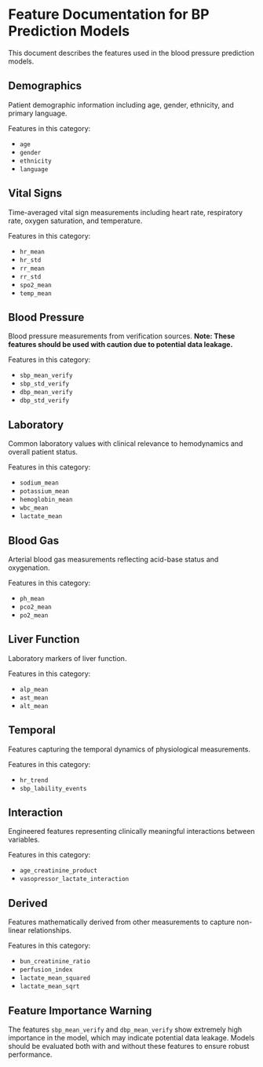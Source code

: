 # Feature Documentation for BP Prediction Models

This document describes the features used in the blood pressure prediction models.

## Demographics

Patient demographic information including age, gender, ethnicity, and primary language.

Features in this category:

- `age`
- `gender`
- `ethnicity`
- `language`

## Vital Signs

Time-averaged vital sign measurements including heart rate, respiratory rate, oxygen saturation, and temperature.

Features in this category:

- `hr_mean`
- `hr_std`
- `rr_mean`
- `rr_std`
- `spo2_mean`
- `temp_mean`

## Blood Pressure

Blood pressure measurements from verification sources. **Note: These features should be used with caution due to potential data leakage.**

Features in this category:

- `sbp_mean_verify`
- `sbp_std_verify`
- `dbp_mean_verify`
- `dbp_std_verify`

## Laboratory

Common laboratory values with clinical relevance to hemodynamics and overall patient status.

Features in this category:

- `sodium_mean`
- `potassium_mean`
- `hemoglobin_mean`
- `wbc_mean`
- `lactate_mean`

## Blood Gas

Arterial blood gas measurements reflecting acid-base status and oxygenation.

Features in this category:

- `ph_mean`
- `pco2_mean`
- `po2_mean`

## Liver Function

Laboratory markers of liver function.

Features in this category:

- `alp_mean`
- `ast_mean`
- `alt_mean`

## Temporal

Features capturing the temporal dynamics of physiological measurements.

Features in this category:

- `hr_trend`
- `sbp_lability_events`

## Interaction

Engineered features representing clinically meaningful interactions between variables.

Features in this category:

- `age_creatinine_product`
- `vasopressor_lactate_interaction`

## Derived

Features mathematically derived from other measurements to capture non-linear relationships.

Features in this category:

- `bun_creatinine_ratio`
- `perfusion_index`
- `lactate_mean_squared`
- `lactate_mean_sqrt`

## Feature Importance Warning

The features `sbp_mean_verify` and `dbp_mean_verify` show extremely high importance in the model, which may indicate potential data leakage. Models should be evaluated both with and without these features to ensure robust performance.
